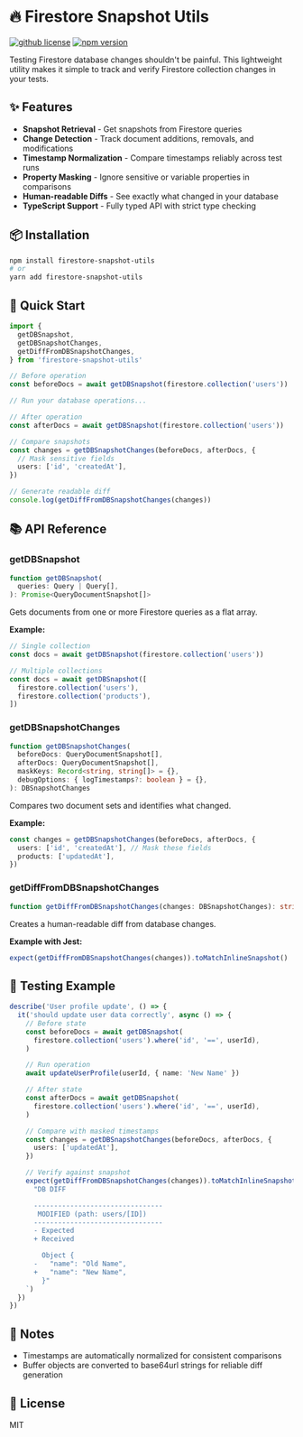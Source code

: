 # 🔥 Firestore Snapshot Utils

[![github license](https://img.shields.io/github/license/ericvera/firestore-snapshot-utils.svg?style=flat-square)](https://github.com/ericvera/firestore-snapshot-utils/blob/master/LICENSE)
[![npm version](https://img.shields.io/npm/v/firestore-snapshot-utils.svg?style=flat-square)](https://npmjs.org/package/firestore-snapshot-utils)

Testing Firestore database changes shouldn't be painful. This lightweight utility makes it simple to track and verify Firestore collection changes in your tests.

## ✨ Features

- **Snapshot Retrieval** - Get snapshots from Firestore queries
- **Change Detection** - Track document additions, removals, and modifications
- **Timestamp Normalization** - Compare timestamps reliably across test runs
- **Property Masking** - Ignore sensitive or variable properties in comparisons
- **Human-readable Diffs** - See exactly what changed in your database
- **TypeScript Support** - Fully typed API with strict type checking

## 📦 Installation

```bash
npm install firestore-snapshot-utils
# or
yarn add firestore-snapshot-utils
```

## 🚀 Quick Start

```typescript
import {
  getDBSnapshot,
  getDBSnapshotChanges,
  getDiffFromDBSnapshotChanges,
} from 'firestore-snapshot-utils'

// Before operation
const beforeDocs = await getDBSnapshot(firestore.collection('users'))

// Run your database operations...

// After operation
const afterDocs = await getDBSnapshot(firestore.collection('users'))

// Compare snapshots
const changes = getDBSnapshotChanges(beforeDocs, afterDocs, {
  // Mask sensitive fields
  users: ['id', 'createdAt'],
})

// Generate readable diff
console.log(getDiffFromDBSnapshotChanges(changes))
```

## 📚 API Reference

### getDBSnapshot

```typescript
function getDBSnapshot(
  queries: Query | Query[],
): Promise<QueryDocumentSnapshot[]>
```

Gets documents from one or more Firestore queries as a flat array.

**Example:**

```typescript
// Single collection
const docs = await getDBSnapshot(firestore.collection('users'))

// Multiple collections
const docs = await getDBSnapshot([
  firestore.collection('users'),
  firestore.collection('products'),
])
```

### getDBSnapshotChanges

```typescript
function getDBSnapshotChanges(
  beforeDocs: QueryDocumentSnapshot[],
  afterDocs: QueryDocumentSnapshot[],
  maskKeys: Record<string, string[]> = {},
  debugOptions: { logTimestamps?: boolean } = {},
): DBSnapshotChanges
```

Compares two document sets and identifies what changed.

**Example:**

```typescript
const changes = getDBSnapshotChanges(beforeDocs, afterDocs, {
  users: ['id', 'createdAt'], // Mask these fields
  products: ['updatedAt'],
})
```

### getDiffFromDBSnapshotChanges

```typescript
function getDiffFromDBSnapshotChanges(changes: DBSnapshotChanges): string
```

Creates a human-readable diff from database changes.

**Example with Jest:**

```typescript
expect(getDiffFromDBSnapshotChanges(changes)).toMatchInlineSnapshot()
```

## 🧪 Testing Example

```typescript
describe('User profile update', () => {
  it('should update user data correctly', async () => {
    // Before state
    const beforeDocs = await getDBSnapshot(
      firestore.collection('users').where('id', '==', userId),
    )

    // Run operation
    await updateUserProfile(userId, { name: 'New Name' })

    // After state
    const afterDocs = await getDBSnapshot(
      firestore.collection('users').where('id', '==', userId),
    )

    // Compare with masked timestamps
    const changes = getDBSnapshotChanges(beforeDocs, afterDocs, {
      users: ['updatedAt'],
    })

    // Verify against snapshot
    expect(getDiffFromDBSnapshotChanges(changes)).toMatchInlineSnapshot(`
      "DB DIFF

      --------------------------------
       MODIFIED (path: users/[ID])
      --------------------------------
      - Expected
      + Received

        Object {
      -   "name": "Old Name",
      +   "name": "New Name",
        }"
    `)
  })
})
```

## 📝 Notes

- Timestamps are automatically normalized for consistent comparisons
- Buffer objects are converted to base64url strings for reliable diff generation

## 📄 License

MIT
